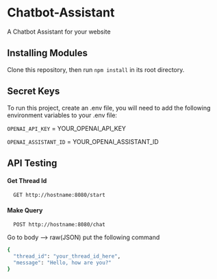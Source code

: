 
# Chatbot-Assistant

A Chatbot Assistant for your website


## Installing Modules
Clone this repository, then run `npm install` in its root directory.

## Secret Keys

To run this project, create an .env file, you will need to add the following environment variables to your .env file:

`OPENAI_API_KEY` = YOUR_OPENAI_API_KEY

`OPENAI_ASSISTANT_ID` = YOUR_OPENAI_ASSISTANT_ID



## API Testing

#### Get Thread Id

```http
  GET http://hostname:8080/start
```


#### Make Query

```http
  POST http://hostname:8080/chat
```

Go to body --> raw(JSON) put the following command

```bash
{
  "thread_id": "your_thread_id_here",
  "message": "Hello, how are you?"
}

```

